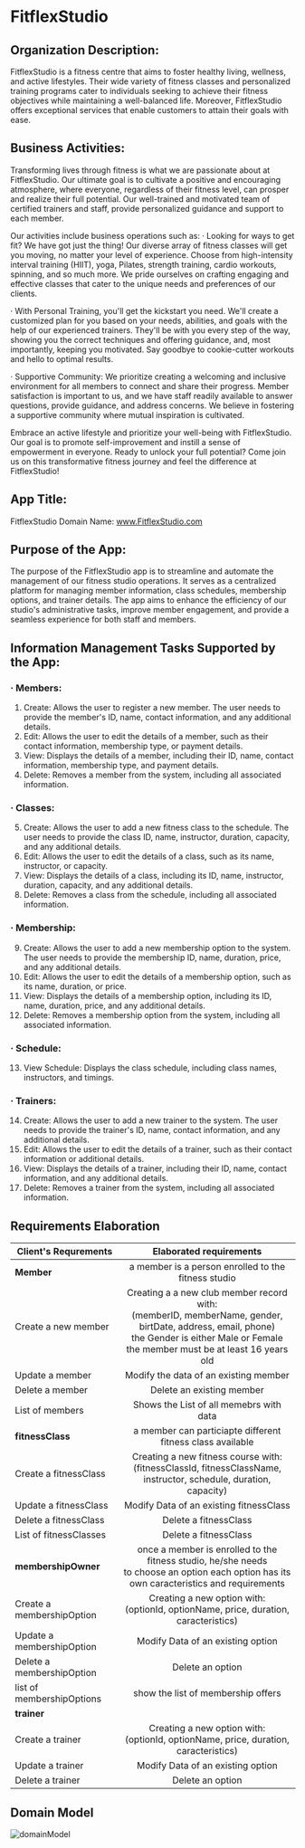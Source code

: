 # FitflexStudio

## Organization Description:

FitflexStudio is a fitness centre that aims to foster healthy living, wellness, and active lifestyles. Their wide variety of fitness classes and personalized training programs cater to individuals seeking to achieve their fitness objectives while maintaining a well-balanced life. Moreover, FitflexStudio offers exceptional services that enable customers to attain their goals with ease.

## Business Activities:
Transforming lives through fitness is what we are passionate about at FitflexStudio. Our ultimate goal is to cultivate a positive and encouraging atmosphere, where everyone, regardless of their fitness level, can prosper and realize their full potential. Our well-trained and motivated team of certified trainers and staff, provide personalized guidance and support to each member.

Our activities include business operations such as:
·        Looking for ways to get fit? We have got just the thing! Our diverse array of fitness classes will get you moving, no matter your level of experience. Choose from high-intensity interval training (HIIT), yoga, Pilates, strength training, cardio workouts, spinning, and so much more. We pride ourselves on crafting engaging and effective classes that cater to the unique needs and preferences of our clients.

·        With Personal Training, you'll get the kickstart you need. We'll create a customized plan for you based on your needs, abilities, and goals with the help of our experienced trainers. They'll be with you every step of the way, showing you the correct techniques and offering guidance, and, most importantly, keeping you motivated. Say goodbye to cookie-cutter workouts and hello to optimal results.

·        Supportive Community: We prioritize creating a welcoming and inclusive environment for all members to connect and share their progress. Member satisfaction is important to us, and we have staff readily available to answer questions, provide guidance, and address concerns. We believe in fostering a supportive community where mutual inspiration is cultivated.

Embrace an active lifestyle and prioritize your well-being with FitflexStudio. Our goal is to promote self-improvement and instill a sense of empowerment in everyone. Ready to unlock your full potential? Come join us on this transformative fitness journey and feel the difference at FitflexStudio!

## App Title: 
FitflexStudio Domain Name: www.FitflexStudio.com
## Purpose of the App:
The purpose of the FitflexStudio app is to streamline and automate the management of our fitness studio operations. It serves as a centralized platform for managing member information, class schedules, membership options, and trainer details. The app aims to enhance the efficiency of our studio's administrative tasks, improve member engagement, and provide a seamless experience for both staff and members.
 
## Information Management Tasks Supported by the App:

### ·        Members:
1. Create: Allows the user to register a new member. The user needs to provide the member's ID, name, contact information, and any additional details.
2. Edit: Allows the user to edit the details of a member, such as their contact information, membership type, or payment details.
3. View: Displays the details of a member, including their ID, name, contact information, membership type, and payment details.
4. Delete: Removes a member from the system, including all associated information.

### ·        Classes:
5. Create: Allows the user to add a new fitness class to the schedule. The user needs to provide the class ID, name, instructor, duration, capacity, and any additional details.
6. Edit: Allows the user to edit the details of a class, such as its name, instructor, or capacity.
7. View: Displays the details of a class, including its ID, name, instructor, duration, capacity, and any additional details.
8. Delete: Removes a class from the schedule, including all associated information.

### ·        Membership:
9. Create: Allows the user to add a new membership option to the system. The user needs to provide the membership ID, name, duration, price, and any additional details.
10. Edit: Allows the user to edit the details of a membership option, such as its name, duration, or price.
11. View: Displays the details of a membership option, including its ID, name, duration, price, and any additional details.
12. Delete: Removes a membership option from the system, including all associated information.

### ·        Schedule:
13. View Schedule: Displays the class schedule, including class names, instructors, and timings.

### ·        Trainers:
14. Create: Allows the user to add a new trainer to the system. The user needs to provide the trainer's ID, name, contact information, and any additional details.
15. Edit: Allows the user to edit the details of a trainer, such as their contact information or additional details.
16. View: Displays the details of a trainer, including their ID, name, contact information, and any additional details.
17. Delete: Removes a trainer from the system, including all associated information.

##  Requirements Elaboration 
| Client's Requrements| Elaborated requirements| 
| --------------------| :--------------------: | 
| **Member**          |   a member is a person enrolled to the fitness studio    | 
| Create a new member |   Creating a a new club member record with:<br> (memberID, memberName, gender, birtDate, address, email, phone) <br> the Gender is either Male or Female <br> the member must be at least 16 years old <br> |  
| Update a member     |   Modify the data of an existing member     | 
| Delete a member     |   Delete an existing member     | 
| List of members     |   Shows the List of all memebrs with data   | 
| **fitnessClass**    |  a member can particiapte different fitness class available    | 
| Create a fitnessClass    |   Creating a new fitness course with: <br> (fitnessClassId, fitnessClassName, instructor, schedule, duration, capacity)   | 
| Update a fitnessClass     |   Modify Data of an existing fitnessClass  | 
| Delete a fitnessClass     |   Delete a fitnessClass     | 
| List of fitnessClasses     |   Delete a fitnessClass     | 
| **membershipOwner**           |  once a member is enrolled to the fitness studio, he/she needs<br> to choose an option each option has its own caracteristics and requirements     | 
| Create a membershipOption    |   Creating a new option with: <br> (optionId, optionName, price, duration, caracteristics)   | 
| Update a membershipOption     |   Modify Data of an existing option  | 
| Delete a membershipOption     |   Delete an option     | 
| list of membershipOptions     |   show the list of membership offers    | 
| **trainer**          |               | 
| Create a trainer     |   Creating a new option with: <br> (optionId, optionName, price, duration, caracteristics)   | 
| Update a trainer     |   Modify Data of an existing option  | 
| Delete a trainer     |   Delete an option     | 

## Domain Model
![domainModel](https://github.com/xpes/webapp23-FitflexStudio/assets/25884342/dc1b2904-9be2-4a38-8eed-adc32cec3c51)




